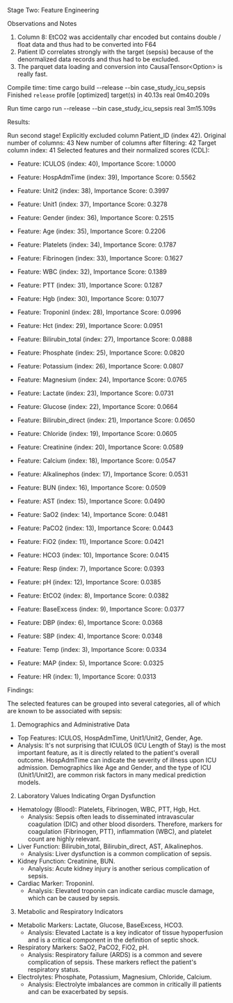Stage Two: Feature Engineering

Observations and Notes

1. Column 8: EtCO2 was accidentally char encoded but contains double / float data and thus had to be converted into F64
2. Patient ID correlates strongly with the target (sepsis) because of the denormalized data records and thus had to be excluded.
3. The parquet data loading and conversion into CausalTensor<Option<f64>> is really fast.

Compile time:
time cargo build --release --bin case_study_icu_sepsis
    Finished `release` profile [optimized] target(s) in 40.13s
real	0m40.209s

Run
time cargo run --release --bin case_study_icu_sepsis
real	3m15.109s

Results:

Run second stage!
Explicitly excluded column Patient_ID (index 42).
Original number of columns: 43
New number of columns after filtering: 42
Target column index: 41
Selected features and their normalized scores (CDL):
- Feature: ICULOS (index: 40), Importance Score: 1.0000
- Feature: HospAdmTime (index: 39), Importance Score: 0.5562
- Feature: Unit2 (index: 38), Importance Score: 0.3997
- Feature: Unit1 (index: 37), Importance Score: 0.3278
- Feature: Gender (index: 36), Importance Score: 0.2515
- Feature: Age (index: 35), Importance Score: 0.2206

- Feature: Platelets (index: 34), Importance Score: 0.1787
- Feature: Fibrinogen (index: 33), Importance Score: 0.1627
- Feature: WBC (index: 32), Importance Score: 0.1389
- Feature: PTT (index: 31), Importance Score: 0.1287
- Feature: Hgb (index: 30), Importance Score: 0.1077
- Feature: TroponinI (index: 28), Importance Score: 0.0996
- Feature: Hct (index: 29), Importance Score: 0.0951

- Feature: Bilirubin_total (index: 27), Importance Score: 0.0888
- Feature: Phosphate (index: 25), Importance Score: 0.0820
- Feature: Potassium (index: 26), Importance Score: 0.0807
- Feature: Magnesium (index: 24), Importance Score: 0.0765
- Feature: Lactate (index: 23), Importance Score: 0.0731
- Feature: Glucose (index: 22), Importance Score: 0.0664
- Feature: Bilirubin_direct (index: 21), Importance Score: 0.0650
- Feature: Chloride (index: 19), Importance Score: 0.0605
- Feature: Creatinine (index: 20), Importance Score: 0.0589
- Feature: Calcium (index: 18), Importance Score: 0.0547
- Feature: Alkalinephos (index: 17), Importance Score: 0.0531
- Feature: BUN (index: 16), Importance Score: 0.0509
- Feature: AST (index: 15), Importance Score: 0.0490
- Feature: SaO2 (index: 14), Importance Score: 0.0481
- Feature: PaCO2 (index: 13), Importance Score: 0.0443
- Feature: FiO2 (index: 11), Importance Score: 0.0421
- Feature: HCO3 (index: 10), Importance Score: 0.0415
- Feature: Resp (index: 7), Importance Score: 0.0393
- Feature: pH (index: 12), Importance Score: 0.0385
- Feature: EtCO2 (index: 8), Importance Score: 0.0382
- Feature: BaseExcess (index: 9), Importance Score: 0.0377
- Feature: DBP (index: 6), Importance Score: 0.0368
- Feature: SBP (index: 4), Importance Score: 0.0348
- Feature: Temp (index: 3), Importance Score: 0.0334
- Feature: MAP (index: 5), Importance Score: 0.0325
- Feature: HR (index: 1), Importance Score: 0.0313

Findings:

The selected features can be grouped into several categories, all of which are
known to be associated with sepsis:

1. Demographics and Administrative Data
* Top Features: ICULOS, HospAdmTime, Unit1/Unit2, Gender, Age.
* Analysis: It's not surprising that ICULOS (ICU Length of Stay) is the most
  important feature, as it is directly related to the patient's overall outcome.
  HospAdmTime can indicate the severity of illness upon ICU admission.
  Demographics like Age and Gender, and the type of ICU (Unit1/Unit2), are common
  risk factors in many medical prediction models.

2. Laboratory Values Indicating Organ Dysfunction
* Hematology (Blood): Platelets, Fibrinogen, WBC, PTT, Hgb, Hct.
    * Analysis: Sepsis often leads to disseminated intravascular coagulation
      (DIC) and other blood disorders. Therefore, markers for coagulation
      (Fibrinogen, PTT), inflammation (WBC), and platelet count are highly
      relevant.
* Liver Function: Bilirubin_total, Bilirubin_direct, AST, Alkalinephos.
    * Analysis: Liver dysfunction is a common complication of sepsis.
* Kidney Function: Creatinine, BUN.
    * Analysis: Acute kidney injury is another serious complication of sepsis.
* Cardiac Marker: TroponinI.
    * Analysis: Elevated troponin can indicate cardiac muscle damage, which can
      be caused by sepsis.

3. Metabolic and Respiratory Indicators
* Metabolic Markers: Lactate, Glucose, BaseExcess, HCO3.
    * Analysis: Elevated Lactate is a key indicator of tissue hypoperfusion and
      is a critical component in the definition of septic shock.
* Respiratory Markers: SaO2, PaCO2, FiO2, pH.
    * Analysis: Respiratory failure (ARDS) is a common and severe complication
      of sepsis. These markers reflect the patient's respiratory status.
* Electrolytes: Phosphate, Potassium, Magnesium, Chloride, Calcium.
    * Analysis: Electrolyte imbalances are common in critically ill patients and
      can be exacerbated by sepsis.